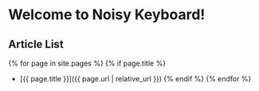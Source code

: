 # Welcome to Noisy Keyboard!

## Article List

{% for page in site.pages %}
{% if page.title %}
- [{{ page.title }}]({{ page.url | relative_url }})
{% endif %}
{% endfor %}
